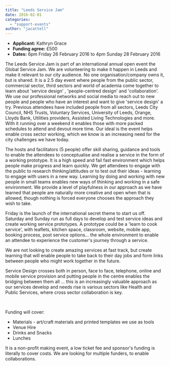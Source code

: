 ```yaml
---
title: "Leeds Service Jam"
date: 2016-02-01
categories: 
  - "support-events"
author: "jacattell"
---
```


- **Applicant:** Kathryn Grace
- **Funding agree:** £500
- **Dates:** 6pm Friday 26 February 2016 to 4pm Sunday 28 February 2016

The Leeds Service Jam is part of an international annual open event the Global Service Jam. We are volunteering to make it happen in Leeds and make it relevant to our city audience. No one organisation/company owns it, but is shared. It is a 2.5 day event where people from the public sector, commercial sector, third sectors and world of academia come together to learn about 'service design' , 'people-centred design' and 'collaboration'. We use our professional networks and social media to reach out to new people and people who have an interest and want to give 'service design' a try. Previous attendees have included people from all sectors, Leeds City Council, NHS Trusts, Voluntary Services, University of Leeds, Orange, Lloyds Bank, Utilities providers, Assisted Living Technologies and more. With it running over a weekend it enables those with more packed schedules to attend and devout more time. Our ideal is the event helps enable cross sector working, which we know is an increasing need for the city challenges we have today.

The hosts and facilitators (5 people) offer skill sharing, guidance and tools to enable the attendees to conceptualise and realise a service in the form of a working prototype. It is a high speed and fail fast environment which helps people make progress and learn quickly. We get attendees to engage with the public to research thinking/attitudes or to test out their ideas - learning to engage with users in a new way. Learning by doing and working with new people in small teams enables new ways of thinking and working in a safe environment. We provide a level of playfulness in our approach as we have learned that people are naturally more creative and open when that is allowed, though nothing is forced everyone chooses the approach they wish to take.

Friday is the launch of the international secret theme to start us off. Saturday and Sunday run as full days to develop and test service ideas and create working service prototypes. A prototype could be a 'learn to cook service', with leaflets, kitchen space, classroom, website, mobile app, booking process, post service options... the whole environment to enable an attendee to experience the customer's journey through a service.

We are not looking to create amazing services at fast track, but create learning that will enable people to take back to their day jobs and form links between people who might work together in the future.

Service Design crosses both in person, face to face, telephone, online and mobile service provision and putting people in the centre enables the bridging between them all ... this is an increasingly valuable approach as our services develop and needs rise is various sectors like Health and Public Services, where cross sector collaboration is key.

 

Funding will cover:

- Materials - art/craft materials and printed templates we use as tools
- Venue Hire
- Drinks and Snacks
- Lunches

It is a non-profit making event, a low ticket fee and sponsor's funding is literally to cover costs. We are looking for multiple funders, to enable collaborations.
